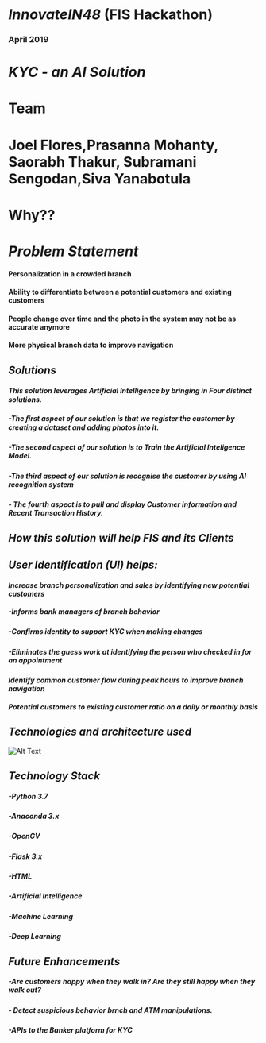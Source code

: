 # _*InnovateIN48*_  (FIS Hackathon)
### April 2019
# _*KYC - an AI Solution*_ 




# Team
# Joel Flores,Prasanna Mohanty, Saorabh Thakur, Subramani Sengodan,Siva Yanabotula




# Why?? 
# _*Problem Statement*_

#### Personalization in a crowded branch 
#### Ability to differentiate between a potential customers and existing customers 
#### People change over time and the photo in the system may not be as accurate anymore 
#### More physical branch data to improve navigation


## _*Solutions*_

#### _*This solution leverages Artiﬁcial Intelligence by bringing in Four distinct solutions.*_ 
##### -The ﬁrst aspect of our solution is that we register the customer by creating a dataset and adding photos into it. 
##### -The second aspect of our solution is to Train the Artificial Inteligence Model.
##### -The third aspect of our solution is recognise the customer by using AI recognition system 
##### - The fourth aspect is to pull and display Customer information and Recent Transaction History. 

## _*How this solution will help FIS and its Clients*_

##  _*User Identification (UI) helps:*_
#### _*Increase branch personalization and sales by identifying new potential customers*_ 
##### -Informs bank managers of branch behavior
##### -Confirms identity to support KYC when making changes
##### -Eliminates the guess work at identifying the person who checked in for an appointment
#### _*Identify common customer flow during peak hours to improve branch navigation*_
#### _*Potential customers to existing customer ratio on a daily or monthly basis*_

## _*Technologies and architecture used*_

 ![Alt Text](https://innovateaiblob.blob.core.windows.net/images48/Slide9.JPG) 

## _*Technology Stack*_

##### -Python 3.7
##### -Anaconda 3.x
##### -OpenCV 
##### -Flask 3.x
##### -HTML
##### -Artificial Intelligence
##### -Machine Learning 
##### -Deep Learning

## _*Future Enhancements*_

##### -Are customers happy when they walk in? Are they still happy when they walk out?
##### - Detect suspicious behavior brnch and ATM manipulations. 
##### -APIs to the Banker platform for KYC




